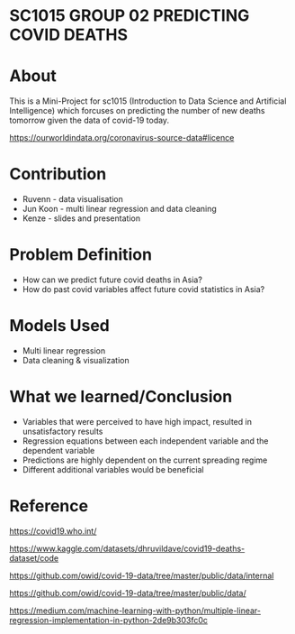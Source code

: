 # SC1015 GROUP 02 PREDICTING COVID DEATHS

# About
This is a Mini-Project for sc1015 (Introduction to Data Science and Artificial Intelligence) which forcuses on predicting the number of new deaths tomorrow given the data of covid-19 today.

https://ourworldindata.org/coronavirus-source-data#licence

# Contribution

- Ruvenn - data visualisation
- Jun Koon - multi linear regression and data cleaning
- Kenze - slides and presentation

# Problem Definition
- How can we predict future covid deaths in Asia?
- How do past covid variables affect future covid statistics in Asia?

# Models Used
- Multi linear regression
- Data cleaning & visualization

# What we learned/Conclusion
- Variables that were perceived to have high impact, resulted in unsatisfactory results
- Regression equations between each independent variable and the dependent variable
- Predictions are highly dependent on the current spreading regime
- Different additional variables would be beneficial

# Reference

https://covid19.who.int/

https://www.kaggle.com/datasets/dhruvildave/covid19-deaths-dataset/code

https://github.com/owid/covid-19-data/tree/master/public/data/internal

https://github.com/owid/covid-19-data/tree/master/public/data/

https://medium.com/machine-learning-with-python/multiple-linear-regression-implementation-in-python-2de9b303fc0c


